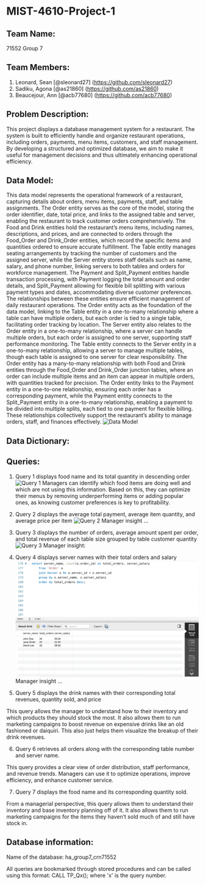 # MIST-4610-Project-1

## Team Name:
71552 Group 7

## Team Members:
1. Leonard, Sean [@sleonard27] (https://github.com/sleonard27)
2. Sadiku, Agona [@as21860] (https://github.com/as21860)
3. Beaucejour, Ann [@acb77680] (https://github.com/acb77680)


## Problem Description:
This project displays a database management system for a restaurant. The system is built to efficiently handle and organize restaurant operations, including orders, payments, menu items, customers, and staff management. By developing a structured and optimized database, we aim to make it useful for management decisions and thus ultimately enhancing operational efficiency. 

## Data Model:
This data model represents the operational framework of a restaurant, capturing details about orders, menu items, payments, staff, and table assignments. The Order entity serves as the core of the model, storing the order identifier, date, total price, and links to the assigned table and server, enabling the restaurant to track customer orders comprehensively. The Food and Drink entities hold the restaurant’s menu items, including names, descriptions, and prices, and are connected to orders through the Food_Order and Drink_Order entities, which record the specific items and quantities ordered to ensure accurate fulfillment. The Table entity manages seating arrangements by tracking the number of customers and the assigned server, while the Server entity stores staff details such as name, salary, and phone number, linking servers to both tables and orders for workforce management. The Payment and Split_Payment entities handle transaction processing, with Payment logging the total amount and order details, and Split_Payment allowing for flexible bill splitting with various payment types and dates, accommodating diverse customer preferences. The relationships between these entities ensure efficient management of daily restaurant operations. 
The Order entity acts as the foundation of the data model, linking to the Table entity in a one-to-many relationship where a table can have multiple orders, but each order is tied to a single table, facilitating order tracking by location. The Server entity also relates to the Order entity in a one-to-many relationship, where a server can handle multiple orders, but each order is assigned to one server, supporting staff performance monitoring. The Table entity connects to the Server entity in a one-to-many relationship, allowing a server to manage multiple tables, though each table is assigned to one server for clear responsibility. The Order entity has a many-to-many relationship with both Food and Drink entities through the Food_Order and Drink_Order junction tables, where an order can include multiple items and an item can appear in multiple orders, with quantities tracked for precision. The Order entity links to the Payment entity in a one-to-one relationship, ensuring each order has a corresponding payment, while the Payment entity connects to the Split_Payment entity in a one-to-many relationship, enabling a payment to be divided into multiple splits, each tied to one payment for flexible billing. These relationships collectively support the restaurant’s ability to manage orders, staff, and finances effectively.
![Data Model](https://github.com/sleonard27/MIST-4610-Project-1/blob/main/DataModel.png)

## Data Dictionary:

## Queries:
1. Query 1 displays food name and its total quantity in descending order
![Query 1](https://github.com/sleonard27/MIST-4610-Project-1/blob/main/Query1.png)
Managers can identify which food items are doing well and which are not using this information. Based on this, they can optimize their menus by removing underperforming items or adding popular ones, as knowing customer preferences is key to profitability.

2. Query 2 displays the average total payment, average item quantity, and average price per item
![Query 2](https://github.com/sleonard27/MIST-4610-Project-1/blob/main/Query2.png)
Manager insight …

3. Query 3 displays the number of orders, average amount spent per order, and total revenue of each table size grouped by table customer quantity
![Query 3](https://github.com/sleonard27/MIST-4610-Project-1/blob/main/Query2.png)
Manager insight: 

4. Query 4 displays server names with their total orders and salary
![Query 4](https://raw.githubusercontent.com/sleonard27/MIST-4610-Project-1/f0dece3f3ac559225a8c3ff18d17315272cfe6ea/Screenshot1.png)
Manager insight …

5. Query 5 displays the drink names with their corresponding total revenues, quantity sold, and price

This query allows the manager to understand how to their inventory and which products they should stock the most. It also allows them to run marketing campaigns to boost revenue on expensive drinks like an old fashioned or daiquiri. This also just helps them visualize the breakup of their drink revenues.

6. Query 6 retrieves all orders along with the corresponding table number and server name.

This query provides a clear view of order distribution, staff performance, and revenue trends. Managers can use it to optimize operations, improve efficiency, and enhance customer service.

7. Query 7 displays the food name and its corresponding quantity sold.

From a managerial perspective, this query allows them to understand their inventory and base inventory planning off of it. It also allows them to run marketing campaigns for the items they haven’t sold much of and still have stock in. 

## Database information:

Name of the database: ha_group7_crn71552

All queries are bookmarked through stored procedures and can be called using this format: CALL TP_Qx(); where 'x' is the query number.

